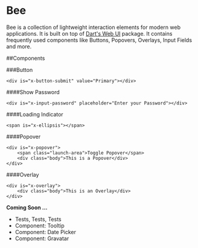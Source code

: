 # Bee

Bee is a collection of lightweight interaction elements for modern web applications. It is built on top of [Dart's Web UI](http://www.dartlang.org/articles/web-ui/) package. It contains frequently used components like Buttons, Popovers, Overlays, Input Fields and more.


##Components

###Button

```
<div is="x-button-submit" value="Primary"></div>
```

####Show Password

```
<div is="x-input-password" placeholder="Enter your Password"></div>
```

####Loading Indicator

```
<span is="x-ellipsis"></span>
```

####Popover

```
<div is="x-popover">
    <span class="launch-area">Toggle Popover</span>
    <div class="body">This is a Popover</div>
</div>
```

####Overlay

```
<div is="x-overlay">
    <div class="body">This is an Overlay</div>
</div>
```

**Coming Soon …**

* Tests, Tests, Tests
* Component: Tooltip
* Component: Date Picker
* Component: Gravatar
